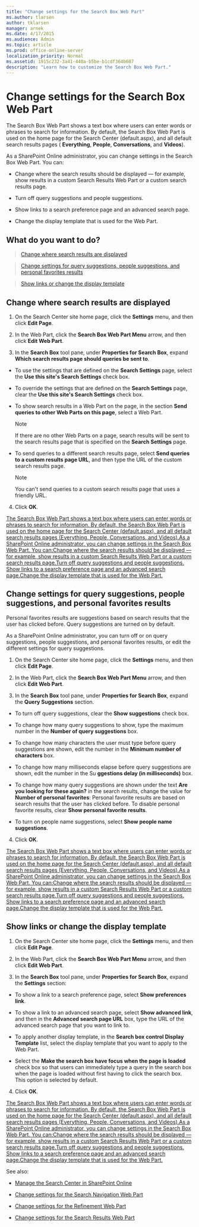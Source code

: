 ```yaml
---
title: "Change settings for the Search Box Web Part"
ms.author: tlarsen
author: tklarsen
manager: arnek
ms.date: 4/17/2015
ms.audience: Admin
ms.topic: article
ms.prod: office-online-server
localization_priority: Normal
ms.assetid: 1915c232-3a41-440a-b5be-b1cdf364b607
description: "Learn how to customize the Search Box Web Part."
---
```


# Change settings for the Search Box Web Part

The Search Box Web Part shows a text box where users can enter words or phrases to search for information. By default, the Search Box Web Part is used on the home page for the Search Center (default.aspx), and all default search results pages ( **Everything**, **People**, **Conversations**, and **Videos**).
  
As a SharePoint Online administrator, you can change settings in the Search Box Web Part. You can:
  
- Change where the search results should be displayed — for example, show results in a custom Search Results Web Part or a custom search results page.
    
- Turn off query suggestions and people suggestions. 
    
- Show links to a search preference page and an advanced search page.
    
- Change the display template that is used for the Web Part. 
    
## What do you want to do?
<a name="__top"> </a>

> [Change where search results are displayed](the-search-box-web-part.md#__toc349558305)
    
> [Change settings for query suggestions, people suggestions, and personal favorites results](the-search-box-web-part.md#__toc349558306)
    
> [Show links or change the display template](the-search-box-web-part.md#__toc349558307)
    
## Change where search results are displayed
<a name="__toc349558305"> </a>

1. On the Search Center site home page, click the **Settings** menu, and then click **Edit Page**.
    
2. In the Web Part, click the **Search Box Web Part Menu** arrow, and then click **Edit Web Part**.
    
3. In the **Search Box** tool pane, under **Properties for Search Box**, expand **Which search results page should queries be sent to**.
    
  - To use the settings that are defined on the **Search Settings** page, select the **Use this site's Search Settings** check box. 
    
  - To override the settings that are defined on the **Search Settings** page, clear the **Use this site's Search Settings** check box. 
    
  - To show search results in a Web Part on the page, in the section **Send queries to other Web Parts on this page**, select a Web Part.
    
    > [!NOTE]
    >  If there are no other Web Parts on a page, search results will be sent to the search results page that is specified on the **Search Settings** page. 
  
  - To send queries to a different search results page, select **Send queries to a custom results page URL**, and then type the URL of the custom search results page.
    
    > [!NOTE]
    > You can't send queries to a custom search results page that uses a friendly URL. 
  
4. Click **OK**.
    
[The Search Box Web Part shows a text box where users can enter words or phrases to search for information. By default, the Search Box Web Part is used on the home page for the Search Center (default.aspx), and all default search results pages (Everything, People, Conversations, and Videos).As a SharePoint Online administrator, you can change settings in the Search Box Web Part. You can:Change where the search results should be displayed — for example, show results in a custom Search Results Web Part or a custom search results page.Turn off query suggestions and people suggestions. Show links to a search preference page and an advanced search page.Change the display template that is used for the Web Part. ](the-search-box-web-part.md#__top)
  
## Change settings for query suggestions, people suggestions, and personal favorites results
<a name="__toc349558306"> </a>

Personal favorites results are suggestions based on search results that the user has clicked before. Query suggestions are turned on by default.
  
As a SharePoint Online administrator, you can turn off or on query suggestions, people suggestions, and personal favorites results, or edit the different settings for query suggestions. 
  
1. On the Search Center site home page, click the **Settings** menu, and then click **Edit Page**.
    
2. In the Web Part, click the **Search Box Web Part Menu** arrow, and then click **Edit Web Part**.
    
3. In the **Search Box** tool pane, under **Properties for Search Box**, expand the **Query Suggestions** section. 
    
  - To turn off query suggestions, clear the **Show suggestions** check box. 
    
  - To change how many query suggestions to show, type the maximum number in the **Number of query suggestions** box. 
    
  - To change how many characters the user must type before query suggestions are shown, edit the number in the **Minimum number of characters** box. 
    
  - To change how many milliseconds elapse before query suggestions are shown, edit the number in the Su **ggestions delay (in milliseconds)** box. 
    
  - To change how many query suggestions are shown under the text **Are you looking for these again?** in the search results, change the value for **Number of personal favorites**: Personal favorite results are based on search results that the user has clicked before. To disable personal favorite results, clear **Show personal favorite results**. 
    
  - To turn on people name suggestions, select **Show people name suggestions**.
    
4. Click **OK**.
    
[The Search Box Web Part shows a text box where users can enter words or phrases to search for information. By default, the Search Box Web Part is used on the home page for the Search Center (default.aspx), and all default search results pages (Everything, People, Conversations, and Videos).As a SharePoint Online administrator, you can change settings in the Search Box Web Part. You can:Change where the search results should be displayed — for example, show results in a custom Search Results Web Part or a custom search results page.Turn off query suggestions and people suggestions. Show links to a search preference page and an advanced search page.Change the display template that is used for the Web Part. ](the-search-box-web-part.md#__top)
  
## Show links or change the display template
<a name="__toc349558307"> </a>

1. On the Search Center site home page, click the **Settings** menu, and then click **Edit Page**.
    
2. In the Web Part, click the **Search Box Web Part Menu** arrow, and then click **Edit Web Part**.
    
3. In the **Search Box** tool pane, under **Properties for Search Box**, expand the **Settings** section: 
    
  - To show a link to a search preference page, select **Show preferences link**.
    
  - To show a link to an advanced search page, select **Show advanced link**, and then in the **Advanced search page URL** box, type the URL of the advanced search page that you want to link to. 
    
  - To apply another display template, in the **Search box control Display Template** list, select the display template that you want to apply to the Web Part. 
    
  - Select the **Make the search box have focus when the page is loaded** check box so that users can immediately type a query in the search box when the page is loaded without first having to click the search box. This option is selected by default. 
    
4. Click **OK**.
    
[The Search Box Web Part shows a text box where users can enter words or phrases to search for information. By default, the Search Box Web Part is used on the home page for the Search Center (default.aspx), and all default search results pages (Everything, People, Conversations, and Videos).As a SharePoint Online administrator, you can change settings in the Search Box Web Part. You can:Change where the search results should be displayed — for example, show results in a custom Search Results Web Part or a custom search results page.Turn off query suggestions and people suggestions. Show links to a search preference page and an advanced search page.Change the display template that is used for the Web Part. ](the-search-box-web-part.md#__top)
  
See also: 
  
- [Manage the Search Center in SharePoint Online](manage-the-search-center)
    
- [Change settings for the Search Navigation Web Part](the-search-navigation-web-part)
    
- [Change settings for the Refinement Web Part](the-refinement-web-part)
    
- [Change settings for the Search Results Web Part](https://support.office.com/article/40ff85b3-bc5e-4230-b1dd-f088188e487e)
    

